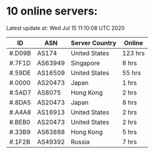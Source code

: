 # 10 online servers:

Latest update at: Wed Jul 15 11:10:08 UTC 2020

| ID | ASN | Server Country | Online |
| -- | --- | -------------- | ------ |
| #.D09B | AS174 | United States | 123 hrs |
| #.7F1D | AS63949 | Singapore | 8 hrs |
| #.59DE | AS16509 | United States | 55 hrs |
| #.0000 | AS20473 | Japan | 1 hrs |
| #.5AD7 | AS8075 | Hong Kong | 2 hrs |
| #.8DA5 | AS20473 | Japan | 8 hrs |
| #.A4A8 | AS16913 | United States | 2 hrs |
| #.BEB0 | AS20473 | United States | 2 hrs |
| #.33B9 | AS63888 | Hong Kong | 5 hrs |
| #.1F2B | AS49392 | Russia | 7 hrs |


